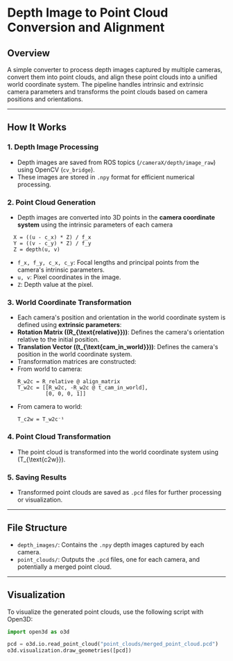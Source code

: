 # Depth Image to Point Cloud Conversion and Alignment

## Overview

A simple converter to process depth images captured by multiple cameras, convert them into point clouds, and align these point clouds into a unified world coordinate system. The pipeline handles intrinsic and extrinsic camera parameters and transforms the point clouds based on camera positions and orientations.

---

## How It Works

### 1. Depth Image Processing
- Depth images are saved from ROS topics (`/cameraX/depth/image_raw`) using OpenCV (`cv_bridge`).
- These images are stored in `.npy` format for efficient numerical processing.

### 2. Point Cloud Generation
- Depth images are converted into 3D points in the **camera coordinate system** using the intrinsic parameters of each camera
```
  X = ((u - c_x) * Z) / f_x
  Y = ((v - c_y) * Z) / f_y
  Z = depth(u, v)
  ```
- `f_x, f_y, c_x, c_y`: Focal lengths and principal points from the camera's intrinsic parameters.
- `u, v`: Pixel coordinates in the image.
- `Z`: Depth value at the pixel.
### 3. World Coordinate Transformation
- Each camera's position and orientation in the world coordinate system is defined using **extrinsic parameters**:
- **Rotation Matrix (\(R_{\text{relative}}\))**: Defines the camera's orientation relative to the initial position.
- **Translation Vector (\(t_{\text{cam\_in\_world}}\))**: Defines the camera's position in the world coordinate system.
- Transformation matrices are constructed:
- From world to camera:
  ```
  R_w2c = R_relative @ align_matrix
  T_w2c = [[R_w2c, -R_w2c @ t_cam_in_world],
           [0, 0, 0, 1]]
  ```
- From camera to world:
  ```
  T_c2w = T_w2c⁻¹
  ```

### 4. Point Cloud Transformation
- The point cloud is transformed into the world coordinate system using \(T_{\text{c2w}}\).

### 5. Saving Results
- Transformed point clouds are saved as `.pcd` files for further processing or visualization.

---

## File Structure

- `depth_images/`: Contains the `.npy` depth images captured by each camera.
- `point_clouds/`: Outputs the `.pcd` files, one for each camera, and potentially a merged point cloud.

---
 
## Visualization

To visualize the generated point clouds, use the following script with Open3D:
```python
import open3d as o3d

pcd = o3d.io.read_point_cloud("point_clouds/merged_point_cloud.pcd")
o3d.visualization.draw_geometries([pcd])
